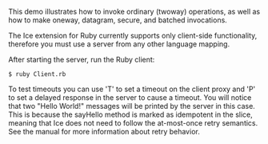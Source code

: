 This demo illustrates how to invoke ordinary (twoway) operations, as
well as how to make oneway, datagram, secure, and batched invocations.

The Ice extension for Ruby currently supports only client-side
functionality, therefore you must use a server from any other language
mapping.

After starting the server, run the Ruby client:
```
$ ruby Client.rb
```
To test timeouts you can use 'T' to set a timeout on the client proxy 
and 'P' to set a delayed response in the server to cause a timeout.
You will notice that two "Hello World!" messages will be printed by
the server in this case. This is because the sayHello method is marked
as idempotent in the slice, meaning that Ice does not need to follow
the at-most-once retry semantics. See the manual for more information
about retry behavior.
